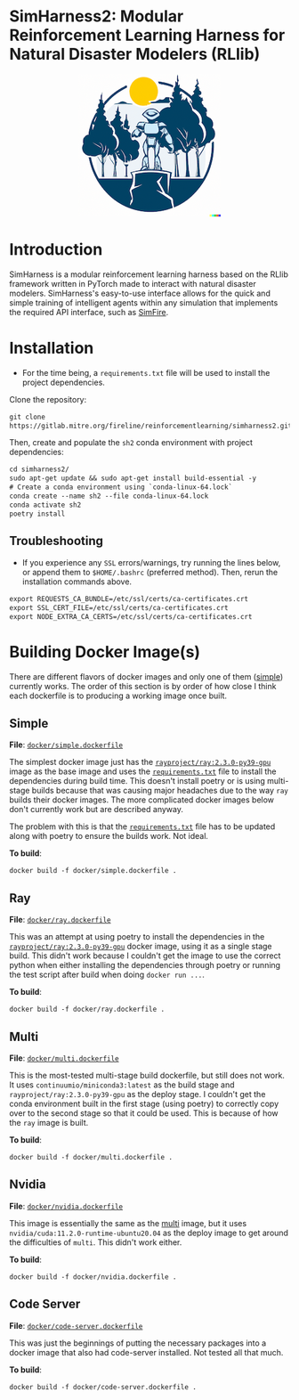 # SimHarness2: Modular Reinforcement Learning Harness for Natural Disaster Modelers (RLlib)

<figure>
    <p align="center">
        <p align="center">
            <img src="assets/icons/simharness2_logo.png">
        </p>
</figure>


# Introduction

SimHarness is a modular reinforcement learning harness based on the RLlib framework written in PyTorch made to interact with natural disaster modelers.
SimHarness's easy-to-use interface allows for the quick and simple training of intelligent agents within any simulation that implements the required API interface, such as [SimFire](https://gitlab.mitre.org/fireline/simfire).

# Installation
- For the time being, a `requirements.txt` file will be used to install the project dependencies.

Clone the repository:
```shell
git clone https://gitlab.mitre.org/fireline/reinforcementlearning/simharness2.git
```

Then, create and populate the `sh2` conda environment with project dependencies:
```shell
cd simharness2/
sudo apt-get update && sudo apt-get install build-essential -y
# Create a conda environment using `conda-linux-64.lock`
conda create --name sh2 --file conda-linux-64.lock
conda activate sh2
poetry install
```

## Troubleshooting
- If you experience any `SSL` errors/warnings, try running the lines below, or append them to `$HOME/.bashrc` (preferred method). Then, rerun the installation commands above.
```shell
export REQUESTS_CA_BUNDLE=/etc/ssl/certs/ca-certificates.crt
export SSL_CERT_FILE=/etc/ssl/certs/ca-certificates.crt
export NODE_EXTRA_CA_CERTS=/etc/ssl/certs/ca-certificates.crt
```

# Building Docker Image(s)

There are different flavors of docker images and only one of them ([simple](#simple)) currently works. The order of this section is by order of how close I think each dockerfile is to producing a working image once built.

## Simple

**File**: [`docker/simple.dockerfile`](docker/simple.dockerfile)

The simplest docker image just has the [`rayproject/ray:2.3.0-py39-gpu`](https://hub.docker.com/r/rayproject/ray) image as the base image and uses the [`requirements.txt`](requirements.txt) file to install the dependencies during build time. This doesn't install poetry or is using multi-stage builds because that was causing major headaches due to the way `ray` builds their docker images. The more complicated docker images below don't currently work but are described anyway.

The problem with this is that the [`requirements.txt`](requirements.txt) file has to be updated along with poetry to ensure the builds work. Not ideal.

**To build**:

```shell
docker build -f docker/simple.dockerfile .
```

## Ray

**File**: [`docker/ray.dockerfile`](docker/ray.dockerfile)

This was an attempt at using poetry to install the dependencies in the [`rayproject/ray:2.3.0-py39-gpu`](https://hub.docker.com/r/rayproject/ray) docker image, using it as a single stage build. This didn't work because I couldn't get the image to use the correct python when either installing the dependencies through poetry or running the test script after build when doing `docker run ...`.

**To build**:

```shell
docker build -f docker/ray.dockerfile .
```

## Multi

**File**: [`docker/multi.dockerfile`](docker/multi.dockerfile)

This is the most-tested multi-stage build dockerfile, but still does not work. It uses `continuumio/miniconda3:latest` as the build stage and `rayproject/ray:2.3.0-py39-gpu` as the deploy stage. I couldn't get the conda environment built in the first stage (using poetry) to correctly copy over to the second stage so that it could be used. This is because of how the `ray` image is built.


**To build**:

```shell
docker build -f docker/multi.dockerfile .
```

## Nvidia

**File**: [`docker/nvidia.dockerfile`](docker/nvidia.dockerfile)

This image is essentially the same as the [multi](docker/multi.dockerfile) image, but it uses `nvidia/cuda:11.2.0-runtime-ubuntu20.04` as the deploy image to get around the difficulties of `multi`. This didn't work either.

**To build**:

```shell
docker build -f docker/nvidia.dockerfile .
```

## Code Server

**File**: [`docker/code-server.dockerfile`](docker/code-server.dockerfile)

This was just the beginnings of putting the necessary packages into a docker image that also had code-server installed. Not tested all that much.

**To build**:

```shell
docker build -f docker/code-server.dockerfile .
```
